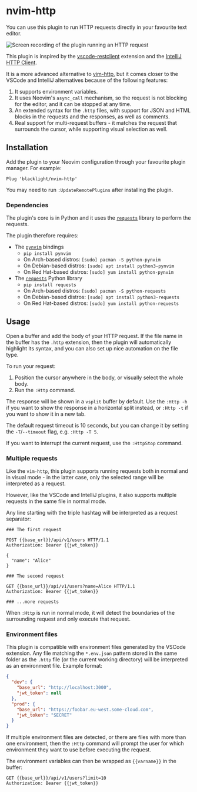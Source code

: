 # nvim-http

You can use this plugin to run HTTP requests directly in your favourite text
editor.

![Screen recording of the plugin running an HTTP request](https://user-images.githubusercontent.com/42405/231295219-c7715fb0-85d1-4183-8252-c8b670f59976.gif)

This plugin is inspired by the
[vscode-restclient](https://github.com/Huachao/vscode-restclient) extension and
the [IntelliJ HTTP
Client](https://www.jetbrains.com/help/idea/http-client-in-product-code-editor.html).

It is a more advanced alternative to
[vim-http](https://github.com/nicwest/vim-http), but it comes closer to the
VSCode and IntelliJ alternatives because of the following features:

1. It supports environment variables.
2. It uses Neovim's `async_call` mechanism, so the request is not blocking for
   the editor, and it can be stopped at any time.
3. An extended syntax for the `.http` files, with support for JSON and HTML
   blocks in the requests and the responses, as well as comments.
4. Real support for multi-request buffers - it matches the request that
   surrounds the cursor, while supporting visual selection as well.

## Installation

Add the plugin to your Neovim configuration through your favourite plugin
manager. For example:

```vim
Plug 'blacklight/nvim-http'
```

You may need to run `:UpdateRemotePlugins` after installing the plugin.

### Dependencies

The plugin's core is in Python and it uses the
[`requests`](https://github.com/psf/requests) library to perform the requests.

The plugin therefore requires:

- The [`pynvim`](https://github.com/neovim/pynvim) bindings
  - `pip install pynvim`
  - On Arch-based distros: `[sudo] pacman -S python-pynvim`
  - On Debian-based distros: `[sudo] apt install python3-pynvim`
  - On Red Hat-based distros: `[sudo] yum install python-pynvim`
- The [`requests`](https://github.com/psf/requests) Python library
  - `pip install requests`
  - On Arch-based distros: `[sudo] pacman -S python-requests`
  - On Debian-based distros: `[sudo] apt install python3-requests`
  - On Red Hat-based distros: `[sudo] yum install python-requests`

## Usage

Open a buffer and add the body of your HTTP request. If the file name in the
buffer has the `.http` extension, then the plugin will automatically highlight
its syntax, and you can also set up nice automation on the file type.

To run your request:

1. Position the cursor anywhere in the body, or visually select the whole body.
2. Run the `:Http` command.

The response will be shown in a `vsplit` buffer by default. Use the `:Http -h`
if you want to show the response in a horizontal split instead, or `:Http -t` if
you want to show it in a new tab.

The default request timeout is 10 seconds, but you can change it by setting the
`-T`/`--timeout` flag, e.g. `:Http -T 5`.

If you want to interrupt the current request, use the `:HttpStop` command.

### Multiple requests

Like the `vim-http`, this plugin supports running requests both in normal and in
visual mode - in the latter case, only the selected range will be interpreted as
a request.

However, like the VSCode and IntelliJ plugins, it also supports multiple
requests in the same file in normal mode.

Any line starting with the triple hashtag will be interpreted as a request
separator:

```
### The first request

POST {{base_url}}/api/v1/users HTTP/1.1
Authorization: Bearer {{jwt_token}}

{
  "name": "Alice"
}

### The second request

GET {{base_url}}/api/v1/users?name=Alice HTTP/1.1
Authorization: Bearer {{jwt_token}}

### ...more requests
```

When `:Http` is run in normal mode, it will detect the boundaries of the
surrounding request and only execute that request.

### Environment files

This plugin is compatible with environment files generated by the VSCode
extension. Any file matching the `*.env.json` pattern stored in the same folder
as the `.http` file (or the current working directory) will be interpreted as an
environment file. Example format:

```json
{
  "dev": {
    "base_url": "http://localhost:3000",
    "jwt_token": null
  },
  "prod": {
    "base_url": "https://foobar.eu-west.some-cloud.com",
    "jwt_token": "SECRET"
  }
}
```

If multiple environment files are detected, or there are files with more than
one environment, then the `:Http` command will prompt the user for which
environment they want to use before executing the request.

The environment variables can then be wrapped as ``{{varname}}`` in the buffer:

```
GET {{base_url}}/api/v1/users?limit=10
Authorization: Bearer {{jwt_token}}
```

